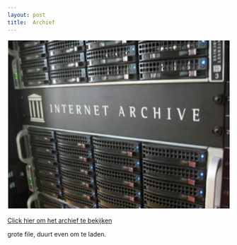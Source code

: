 ```yaml
---
layout: post
title:  Archief
---
```


![archief](../assets/archief.png)

[Click hier om het archief te bekijken](archief2014)

grote file, duurt even om te laden.

